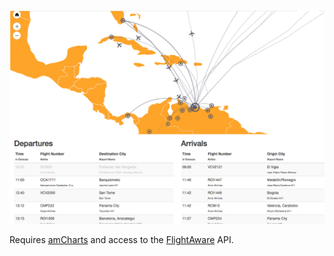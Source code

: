 ![Airport/Flight Tracker](https://raw.githubusercontent.com/jammastergirish/AirportFlightTracker/master/Cropped%20Screen%20Shot%202018-02-11%20at%2011.42.58.png)

Requires [amCharts](https://www.amcharts.com/) and access to the [FlightAware](https://www.flightaware.com) API.

